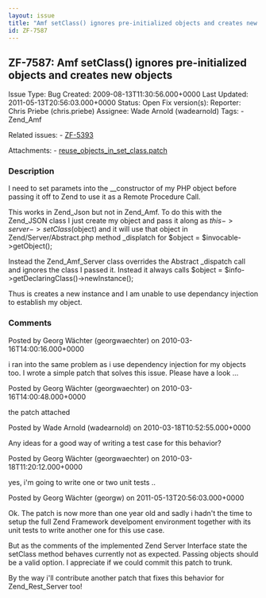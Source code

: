 ```yaml
---
layout: issue
title: "Amf setClass() ignores pre-initialized objects and creates new objects"
id: ZF-7587
---
```


ZF-7587: Amf setClass() ignores pre-initialized objects and creates new objects
-------------------------------------------------------------------------------

 Issue Type: Bug Created: 2009-08-13T11:30:56.000+0000 Last Updated: 2011-05-13T20:56:03.000+0000 Status: Open Fix version(s): 
 Reporter:  Chris Priebe (chris.priebe)  Assignee:  Wade Arnold (wadearnold)  Tags: - Zend\_Amf
 
 Related issues: - [ZF-5393](/issues/browse/ZF-5393)
 
 Attachments: - [reuse\_objects\_in\_set\_class.patch](/issues/secure/attachment/12905/reuse_objects_in_set_class.patch)
 
### Description

I need to set paramets into the \_\_constructor of my PHP object before passing it off to Zend to use it as a Remote Procedure Call.

This works in Zend\_Json but not in Zend\_Amf. To do this with the Zend\_JSON class I just create my object and pass it along as $this->server->setClass($object) and it will use that object in Zend/Server/Abstract.php method \_displatch for $object = $invocable->getObject();

Instead the Zend\_Amf\_Server class overrides the Abstract \_dispatch call and ignores the class I passed it. Instead it always calls $object = $info->getDeclaringClass()->newInstance();

Thus is creates a new instance and I am unable to use dependancy injection to establish my object.

 

 

### Comments

Posted by Georg Wächter (georgwaechter) on 2010-03-16T14:00:16.000+0000

i ran into the same problem as i use dependency injection for my objects too. I wrote a simple patch that solves this issue. Please have a look ...

 

 

Posted by Georg Wächter (georgwaechter) on 2010-03-16T14:00:48.000+0000

the patch attached

 

 

Posted by Wade Arnold (wadearnold) on 2010-03-18T10:52:55.000+0000

Any ideas for a good way of writing a test case for this behavior?

 

 

Posted by Georg Wächter (georgwaechter) on 2010-03-18T11:20:12.000+0000

yes, i'm going to write one or two unit tests ..

 

 

Posted by Georg Wächter (georgw) on 2011-05-13T20:56:03.000+0000

Ok. The patch is now more than one year old and sadly i hadn't the time to setup the full Zend Framework develpoment environment together with its unit tests to write another one for this use case.

But as the comments of the implemented Zend Server Interface state the setClass method behaves currently not as expected. Passing objects should be a valid option. I appreciate if we could commit this patch to trunk.

By the way i'll contribute another patch that fixes this behavior for Zend\_Rest\_Server too!

 

 